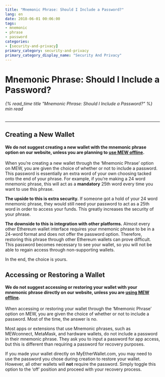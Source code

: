 ```yaml
---
title: "Mnemonic Phrase: Should I Include a Password?"
lang: en
date: 2018-06-01 00:06:00
tags:
- mnemonic
- phrase
- password
categories:
- [security-and-privacy]
primary_category: security-and-privacy
primary_category_display_name: "Security And Privacy"
---
```


# __Mnemonic Phrase: Should I Include a Password?__
###### {% read_time title "Mnemonic Phrase: Should I Include a Password?" %} min read
***

## __Creating a New Wallet__
#### __We do not suggest creating a new wallet with the mnemonic phrase option on our website, unless you are planning to [use MEW offline][offline].__

When you’re creating a new wallet through the ‘Mnemonic Phrase’ option on MEW, you are given the choice of whether or not to include a password. This password is essentially an extra word of your own choosing tacked onto the end of your phrase. For example, if you’re making a 24 word mnemonic phrase, this will act as a **mandatory** 25th word every time you want to use this phrase.

**The upside to this is extra security.** If someone got a hold of your 24 word mnemonic phrase, they would still need your password to act as a 25th word in order to access your funds. This greatly increases the security of your phrase. 

**The downside to this is integration with other platforms.** Almost every other Ethereum wallet interface requires your mnemonic phrase to be in a 24-word format and does not offer the password option. Therefore, restoring this phrase through other Ethereum wallets can prove difficult. This password becomes necessary to see your wallet, so you will not be able to regain access through non-supporting wallets. 

In the end, the choice is yours.


## __Accessing or Restoring a Wallet__
#### __We do not suggest accessing or restoring your wallet with your mnemonic phrase directly on our website, unless you are [using MEW offline][offline].__

When accessing or restoring your wallet through the ‘Mnemonic Phrase’ option on MEW, you are given the choice of whether or not to include a password. Most of the time, the answer is no. 

Most apps or extensions that use Mnemonic phrases, such as MEWconnect, MetaMask, and hardware wallets, do not include a password in their mnemonic phrase. They ask you to input a password for app access, but this is different than requiring a password for recovery purposes.

If you made your wallet directly on MyEtherWallet.com, you may need to use the password you chose during creation to restore your wallet. However, all other wallets will **not** require the password. Simply toggle this option to the ‘off’ position and proceed with your recovery process.

[offline]: /posts/offline/using-mew-offline